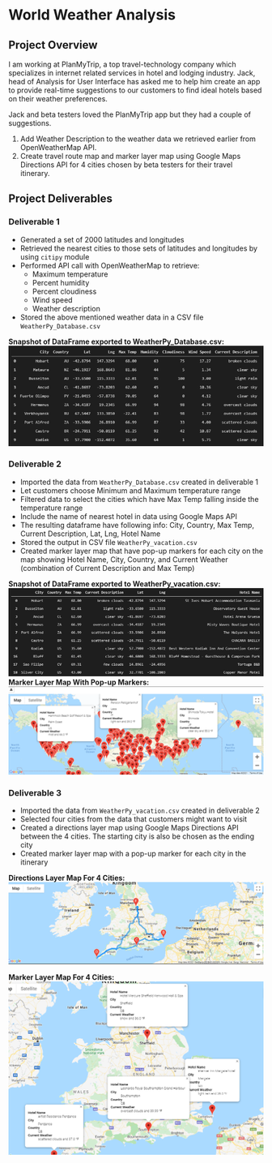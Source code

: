 # World Weather Analysis

## Project Overview

I am working at PlanMyTrip, a top travel-technology company which specializes in internet related services in hotel and lodging industry. Jack, head of Analysis for User Interface has asked me to help him create an app to provide real-time suggestions to our customers to find ideal hotels based on their weather preferences.

Jack and beta testers loved the PlanMyTrip app but they had a couple of suggestions. 
1. Add Weather Description to the weather data we retrieved earlier from OpenWeatherMap API.
2. Create travel route map and marker layer map using Google Maps Directions API for 4 cities chosen by beta testers for their travel itinerary.

## Project Deliverables

### Deliverable 1
* Generated a set of 2000 latitudes and longitudes 
* Retrieved the nearest cities to those sets of latitudes and longitudes by using `citipy` module
* Performed API call with OpenWeatherMap to retrieve: 
    * Maximum temperature
    * Percent humidity
    * Percent cloudiness
    * Wind speed
    * Weather description
* Stored the above mentioned weather data in a CSV file `WeatherPy_Database.csv`

**Snapshot of DataFrame exported to WeatherPy_Database.csv:**
![City_weather_dataframe_screenshot](./Weather_Database/City_weather_dataframe_screenshot.png)

### Deliverable 2

* Imported the data from `WeatherPy_Database.csv` created in deliverable 1 
* Let customers choose Minimum and Maximum temperature range
* Filtered data to select the cities which have Max Temp falling inside the temperature range
* Include the name of nearest hotel in data using Google Maps API
* The resulting dataframe have following info: City, Country, Max Temp, Current Description, Lat, Lng, Hotel Name
* Stored the output in CSV file `WeatherPy_vacation.csv`
* Created marker layer map that have pop-up markers for each city on the map showing Hotel Name, City, Country, and Current Weather (combination of Current Description and Max Temp)

**Snapshot of DataFrame exported to WeatherPy_vacation.csv:**
![Hotel_database_screenshot](./Vacation_Search/Hotel_database_screenshot.png)
**Marker Layer Map With Pop-up Markers:**
![WeatherPy_vacation_map](./Vacation_Search/WeatherPy_vacation_map.png)
### Deliverable 3
* Imported the data from `WeatherPy_vacation.csv` created in deliverable 2
* Selected four cities from the data that customers might want to visit
* Created a directions layer map using Google Maps Directions API between the 4 cities. The starting city is also be chosen as the ending city
* Created marker layer map with a pop-up marker for each city in the itinerary

**Directions Layer Map For 4 Cities:**
![WeatherPy_travel_map](./Vacation_Itinerary/WeatherPy_travel_map.png)

**Marker Layer Map For 4 Cities:**
![WeatherPy_travel_map_markers](./Vacation_Itinerary/WeatherPy_travel_map_markers.png)